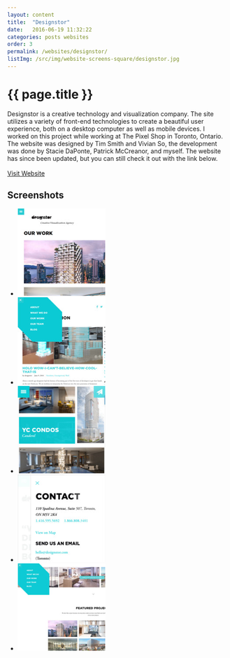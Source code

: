 ```yaml
---
layout: content
title:  "Designstor"
date:   2016-06-19 11:32:22
categories: posts websites
order: 3
permalink: /websites/designstor/
listImg: /src/img/website-screens-square/designstor.jpg
---
```

<h1>{{ page.title }}</h1>
<p>
  Designstor is a creative technology and visualization company. The site utilizes a variety of front-end technologies to create a beautiful user experience, both on a desktop computer as well as mobile devices. I worked on this project while working at The Pixel Shop in Toronto, Ontario. The website was designed by Tim Smith and Vivian So, the development was done by Stacie DaPonte, Patrick McCreanor, and myself. The website has since been updated, but you can still check it out with the link below.<br>
  <br>
  <a href="http://designstor.com/">Visit Website</a>
</p>

<h2>Screenshots</h2>
<ul class="photo-gallery">
  <li>
    <a href="" data-box-img="/src/img/website-screens/designstor.jpg">
      <img src="/src/img/website-screens-square/designstor.jpg">
    </a>
  </li>
  <li>
    <a href="" data-box-img="/src/img/website-screens/designstor-tablet.jpg">
      <img src="/src/img/website-screens-square/designstor-tablet.jpg">
    </a>
  </li>
  <li>
    <a href="" data-box-img="/src/img/website-screens/designstor-mobile.jpg">
      <img src="/src/img/website-screens-square/designstor-mobile.jpg">
    </a>
  </li>
  <li>
    <a href="" data-box-img="/src/img/website-screens/designstor-mobile2.jpg">
      <img src="/src/img/website-screens-square/designstor-mobile2.jpg">
    </a>
  </li>
  <li>
    <a href="" data-box-img="/src/img/website-screens/designstor-featured.jpg">
      <img src="/src/img/website-screens-square/designstor-featured.jpg">
    </a>
  </li>
</ul>